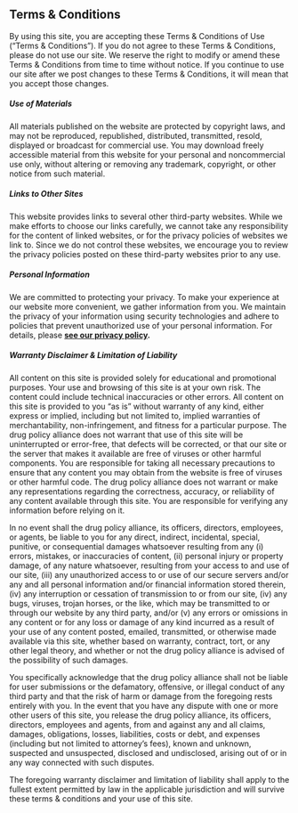 Terms & Conditions
------------------

By using this site, you are accepting these Terms & Conditions of Use (“Terms & Conditions”). If you do not agree to these Terms & Conditions, please do not use our site. We reserve the right to modify or amend these Terms & Conditions from time to time without notice. If you continue to use our site after we post changes to these Terms & Conditions, it will mean that you accept those changes.

##### **Use of Materials**

All materials published on the website are protected by copyright laws, and may not be reproduced, republished, distributed, transmitted, resold, displayed or broadcast for commercial use. You may download freely accessible material from this website for your personal and noncommercial use only, without altering or removing any trademark, copyright, or other notice from such material.

##### **Links to Other Sites**

This website provides links to several other third-party websites. While we make efforts to choose our links carefully, we cannot take any responsibility for the content of linked websites, or for the privacy policies of websites we link to. Since we do not control these websites, we encourage you to review the privacy policies posted on these third-party websites prior to any use.

##### **Personal Information**

We are committed to protecting your privacy. To make your experience at our website more convenient, we gather information from you. We maintain the privacy of your information using security technologies and adhere to policies that prevent unauthorized use of your personal information. For details, please **[see our privacy policy](https://drugpolicy.org/privacy-policy/).**

##### **Warranty Disclaimer & Limitation of Liability**

All content on this site is provided solely for educational and promotional purposes. Your use and browsing of this site is at your own risk. The content could include technical inaccuracies or other errors. All content on this site is provided to you “as is” without warranty of any kind, either express or implied, including but not limited to, implied warranties of merchantability, non-infringement, and fitness for a particular purpose. The drug policy alliance does not warrant that use of this site will be uninterrupted or error-free, that defects will be corrected, or that our site or the server that makes it available are free of viruses or other harmful components. You are responsible for taking all necessary precautions to ensure that any content you may obtain from the website is free of viruses or other harmful code. The drug policy alliance does not warrant or make any representations regarding the correctness, accuracy, or reliability of any content available through this site. You are responsible for verifying any information before relying on it.

In no event shall the drug policy alliance, its officers, directors, employees, or agents, be liable to you for any direct, indirect, incidental, special, punitive, or consequential damages whatsoever resulting from any (i) errors, mistakes, or inaccuracies of content, (ii) personal injury or property damage, of any nature whatsoever, resulting from your access to and use of our site, (iii) any unauthorized access to or use of our secure servers and/or any and all personal information and/or financial information stored therein, (iv) any interruption or cessation of transmission to or from our site, (iv) any bugs, viruses, trojan horses, or the like, which may be transmitted to or through our website by any third party, and/or (v) any errors or omissions in any content or for any loss or damage of any kind incurred as a result of your use of any content posted, emailed, transmitted, or otherwise made available via this site, whether based on warranty, contract, tort, or any other legal theory, and whether or not the drug policy alliance is advised of the possibility of such damages.

You specifically acknowledge that the drug policy alliance shall not be liable for user submissions or the defamatory, offensive, or illegal conduct of any third party and that the risk of harm or damage from the foregoing rests entirely with you. In the event that you have any dispute with one or more other users of this site, you release the drug policy alliance, its officers, directors, employees and agents, from and against any and all claims, damages, obligations, losses, liabilities, costs or debt, and expenses (including but not limited to attorney’s fees), known and unknown, suspected and unsuspected, disclosed and undisclosed, arising out of or in any way connected with such disputes.

The foregoing warranty disclaimer and limitation of liability shall apply to the fullest extent permitted by law in the applicable jurisdiction and will survive these terms & conditions and your use of this site.